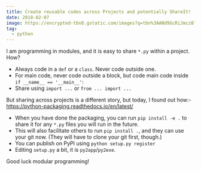 ```yaml
---
title: Create reusable codes across Projects and potentially ShareIt!
date: 2018-02-07
image: https://encrypted-tbn0.gstatic.com/images?q=tbn%3AANd9GcRiJmcz8lmfxBjO1Svz-urf6yKiZ3RSnYpx2m2F-dnjp_SO204V
tag:
  - python
---
```


I am programming in modules, and it is easy to share `*.py` within a project. How?

<!-- excerpt_separator -->

- Always code in a `def` or a `class`. Never code outside one.
- For main code, never code outside a block, but code main code inside `if __name__ == '__main__'`:
- Share using `import ...` or `from ... import ...`

But sharing across projects is a different story, but today, I found out how:- <https://python-packaging.readthedocs.io/en/latest/>

- When you have done the packaging, you can run `pip install -e .` to share it for any `*.py` files you will run in the future.
- This will also facilitate others to run `pip install .`, and they can use your git now. (They will have to clone your git first, though.)
- You can publish on PyPI using `python setup.py register`
- Editing `setup.py` a bit, it is `py2app`/`py2exe`.

Good luck modular programming!
